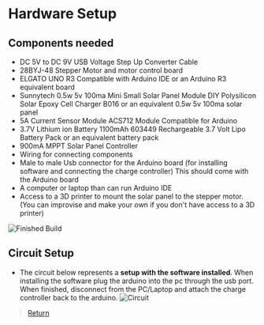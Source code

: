 
# Hardware Setup

## Components needed
- DC 5V to DC 9V USB Voltage Step Up Converter Cable 
- 28BYJ-48 Stepper Motor and motor control board
- ELGATO UNO R3 Compatible with Arduino IDE or an Arduino R3 equivalent board
- Sunnytech 0.5w 5v 100ma Mini Small Solar Panel Module DIY Polysilicon Solar Epoxy Cell Charger B016 or an equivalent 0.5w 5v 100ma solar panel
- 5A Current Sensor Module ACS712 Module Compatible for Arduino
- 3.7V Lithium ion Battery 1100mAh 603449 Rechargeable 3.7 Volt Lipo Battery Pack or an equivalent battery pack
- 900mA MPPT Solar Panel Controller
- Wiring for connecting components
- Male to male Usb connector for the Arduino board (for installing software and connecting the charge controller) This should come with the Arduino board
- A computer or laptop than can run Arduino IDE
- Access to a 3D printer to mount the solar panel to the stepper motor. (You can improvise and make your own if you don't have access to a 3D printer)

![Finished Build](https://github.com/cabledc/Senior-Design-Solar-Maximum/blob/main/Design/Final_ProtoType.jpg?raw=true)



 
## Circuit Setup
- The circuit below represents a **setup with the software installed**. When installing the software plug the arduino into the pc through the usb port. When finished, disconnect from the PC/Laptop and attach the charge controller back to the arduino.
![Circuit](https://github.com/cabledc/Senior-Design-Solar-Maximum/blob/main/Design/Circuits/Updated/Final%20Diagram/Final_Pic.PNG?raw=true)



>[Return](https://github.com/cabledc/Senior-Design-Solar-Maximum/tree/main?tab=readme-ov-file#user-documentation)
